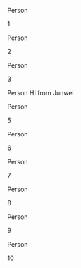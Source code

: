 Person

1



Person

2



Person

3



Person
HI from Junwei 



Person

5



Person

6



Person

7



Person

8



Person

9



Person

10



